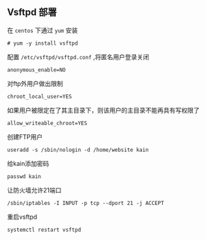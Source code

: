 ## Vsftpd 部署

在 `centos` 下通过 `yum` 安装

```shell
# yum -y install vsftpd
```

配置 `/etc/vsftpd/vsftpd.conf` ,将匿名用户登录关闭

```
anonymous_enable=NO
```

对ftp外用户做出限制

```
chroot_local_user=YES
```

如果用户被限定在了其主目录下，则该用户的主目录不能再具有写权限了

```
allow_writeable_chroot=YES
```

创建FTP用户

```
useradd -s /sbin/nologin -d /home/website kain
```

给kain添加密码

```
passwd kain
```

让防火墙允许21端口

```
/sbin/iptables -I INPUT -p tcp --dport 21 -j ACCEPT
```

重启vsftpd

```
systemctl restart vsftpd
```